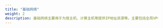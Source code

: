 ```yaml
---
title: "基础网络"
weight: 2
description: 基础网络主要用于为宿主机、计算主机等提供IP地址资源等。主要包括全局VPC、VPC、VPC互联、VPC对等连接、二层网络、IP子网、路由表。
---
```


